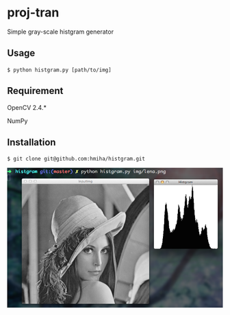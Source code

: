 proj-tran
=========

Simple gray-scale histgram generator
## Usage

    $ python histgram.py [path/to/img]

## Requirement
OpenCV 2.4.*

NumPy

## Installation

    $ git clone git@github.com:hmiha/histgram.git
    
![image](img/workimg.png)

